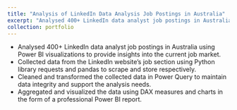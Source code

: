 ```yaml
---
title: "Analysis of LinkedIn Data Analysis Job Postings in Australia"
excerpt: "Analysed 400+ LinkedIn data analyst job postings in Australia using Power BI visualizations to provide insights into the current job market.<br/><img src='/images/LinkedIn-image-tile.png' class='center' width='800' height='480'>"
collection: portfolio
---
```


- Analysed 400+ LinkedIn data analyst job postings in Australia using Power BI visualizations to provide insights into the current job market.
- Collected data from the LinkedIn website’s job section using Python library requests and pandas to scrape and store respectively.
- Cleaned and transformed the collected data in Power Query to maintain data integrity and support the analysis needs.
- Aggregated and visualized the data using DAX measures and charts in the form of a professional Power BI report.
